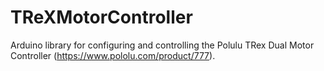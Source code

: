 # TReXMotorController
Arduino library for configuring and controlling the Polulu TRex Dual Motor Controller (https://www.pololu.com/product/777).
